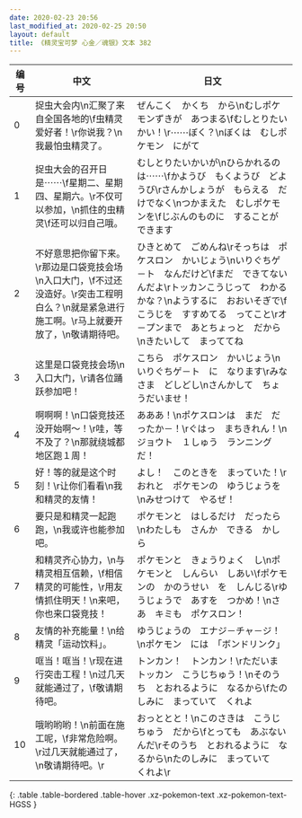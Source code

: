 ```yaml
---
date: 2020-02-23 20:56
last_modified_at: 2020-02-25 20:50
layout: default
title: 《精灵宝可梦 心金／魂银》文本 382
---
```

| 编号 | 中文 | 日文 |
| ---- | ---- | ---- |
| 0 | 捉虫大会内\n汇聚了来自全国各地的\f虫精灵爱好者！\r你说我？\n我最怕虫精灵了。 | ぜんこく　かくち　から\nむしポケモンずきが　あつまる\fむしとりたいかい！\r⋯⋯ぼく？\nぼくは　むしポケモン　にがて |
| 1 | 捉虫大会的召开日是⋯⋯\f星期二、星期四、星期六。\r不仅可以参加，\n抓住的虫精灵\f还可以归自己哦。 | むしとりたいかいが\nひらかれるのは⋯⋯\fかようび　もくようび　どようび\rさんかしょうが　もらえる　だけでなく\nつかまえた　むしポケモンを\fじぶんのものに　することが　できます |
| 2 | 不好意思把你留下来。\r那边是口袋竞技会场\n入口大门，\f不过还没造好。\r突击工程明白么？\n就是紧急进行施工啊。\r马上就要开放了，\n敬请期待吧。 | ひきとめて　ごめんね\rそっちは　ポケスロン　かいじょう\nいりぐちゲ－ト　なんだけど\fまだ　できてないんだよ\rトッカンこうじって　わかるかな？\nようするに　おおいそぎで\fこうじを　すすめてる　ってこと\rオ－プンまで　あとちょっと　だから\nきたいして　まっててね |
| 3 | 这里是口袋竞技会场\n入口大门，\r请各位踊跃参加吧！ | こちら　ポケスロン　かいじょう\nいりぐちゲ－ト　に　なります\rみなさま　どしどし\nさんかして　ちょうだいませ！ |
| 4 | 啊啊啊！\n口袋竞技还没开始啊～！\r哇，等不及了？\n那就绕城都地区跑１周！ | あああ！\nポケスロンは　まだ　だったか－！\rぐはっ　まちきれん！\nジョウト　１しゅう　ランニングだ！ |
| 5 | 好！等的就是这个时刻！\r让你们看看\n我和精灵的友情！ | よし！　このときを　まっていた！\rおれと　ポケモンの　ゆうじょうを\nみせつけて　やるぜ！ |
| 6 | 要只是和精灵一起跑跑，\n我或许也能参加吧。 | ポケモンと　はしるだけ　だったら\nわたしも　さんか　できる　かしら |
| 7 | 和精灵齐心协力，\n与精灵相互信赖，\f相信精灵的可能性，\r用友情抓住明天！\n来吧，你也来口袋竞技！ | ポケモンと　きょうりょく　し\nポケモンと　しんらい　しあい\fポケモンの　かのうせい　を　しんじる\rゆうじょうで　あすを　つかめ！\nさあ　キミも　ポケスロン！ |
| 8 | 友情的补充能量！\n给精灵「运动饮料」。 | ゆうじょうの　エナジ－チャ－ジ！\nポケモン　には　「ボンドリンク」 |
| 9 | 哐当！哐当！\r现在进行突击工程！\n过几天就能通过了，\f敬请期待吧。 | トンカン！　トンカン！\rただいま　トッカン　こうじちゅう！\nそのうち　とおれるように　なるから\fたのしみに　まっていて　くれよ |
| 10 | 哦哟哟哟！\n前面在施工呢，\f非常危险啊。\r过几天就能通过了，\n敬请期待吧。\r | おっととと！\nこのさきは　こうじちゅう　だから\fとっても　あぶないんだ\rそのうち　とおれるように　なるから\nたのしみに　まっていて　くれよ\r |
{: .table .table-bordered .table-hover .xz-pokemon-text .xz-pokemon-text-HGSS }